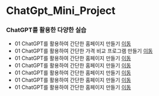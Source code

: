 # ChatGpt_Mini_Project

### ChatGPT를 활용한 다양한 실습
 * 01 ChatGPT를 활용하여 간단한 홈페이지 만들기 [이동](https://likemilktea.github.io/Test2/homepage.html)
 * 01 ChatGPT를 활용하여 간단한 가격 비교 프로그램 만들기 [이동](code/230508_1.py)
 * 01 ChatGPT를 활용하여 간단한 홈페이지 만들기 [이동]()
 * 01 ChatGPT를 활용하여 간단한 홈페이지 만들기 [이동]()
 * 01 ChatGPT를 활용하여 간단한 홈페이지 만들기 [이동]()
 * 01 ChatGPT를 활용하여 간단한 홈페이지 만들기 [이동]()
 * 01 ChatGPT를 활용하여 간단한 홈페이지 만들기 [이동]()
 
